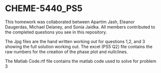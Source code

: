 # CHEME-5440_PS5
This homework was collaborated between Apartim Jash, Eleanor Daugerdas, Michael Delaney, and Sonia Jaidka.
All members contributed to the completed questions you see in this repository.

The Jpg files are the hand written working out for questions 1,2, and 3 showing the full solution working out. 
The excel (PS5 Q2) file contains the raw numbers for the creation of the phase plot and nullclines. 

The Matlab Code.rtf file contains the matlab code used to solve for problem 3
